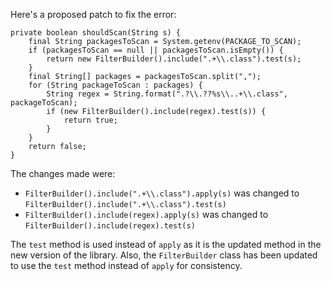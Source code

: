 Here's a proposed patch to fix the error:
```
private boolean shouldScan(String s) {
    final String packagesToScan = System.getenv(PACKAGE_TO_SCAN);
    if (packagesToScan == null || packagesToScan.isEmpty()) {
        return new FilterBuilder().include(".+\\.class").test(s);
    }
    final String[] packages = packagesToScan.split(",");
    for (String packageToScan : packages) {
        String regex = String.format(".?\\.??%s\\..+\\.class", packageToScan);
        if (new FilterBuilder().include(regex).test(s)) {
            return true;
        }
    }
    return false;
}
```
The changes made were:

* `FilterBuilder().include(".+\\.class").apply(s)` was changed to `FilterBuilder().include(".+\\.class").test(s)`
* `FilterBuilder().include(regex).apply(s)` was changed to `FilterBuilder().include(regex).test(s)`


The `test` method is used instead of `apply` as it is the updated method in the new version of the library.
Also, the `FilterBuilder` class has been updated to use the `test` method instead of `apply` for consistency.